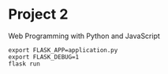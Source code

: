 # Project 2

Web Programming with Python and JavaScript

```
export FLASK_APP=application.py
export FLASK_DEBUG=1
flask run
```
